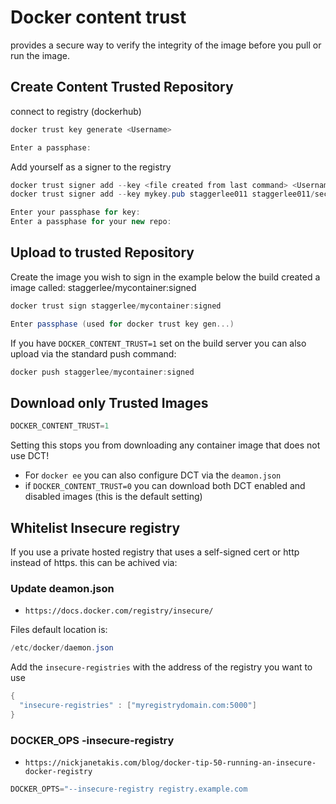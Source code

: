 # Docker content trust

provides a secure way to verify the integrity of the image before you pull or run the image.

## Create Content Trusted Repository

connect to registry (dockerhub)

``` c#
docker trust key generate <Username>

Enter a passphase:
```

Add yourself as a signer to the registry

``` c#
docker trust signer add --key <file created from last command> <Username> <reponame>
docker trust signer add --key mykey.pub staggerlee011 staggerlee011/secure-content

Enter your passphase for key:
Enter a passphase for your new repo:
```

## Upload to trusted Repository

Create the image you wish to sign in the example below the build created a image called: staggerlee/mycontainer:signed

``` c#
docker trust sign staggerlee/mycontainer:signed

Enter passphase (used for docker trust key gen...)
```

If you have `DOCKER_CONTENT_TRUST=1` set on the build server you can also upload via the standard push command:

``` c#
docker push staggerlee/mycontainer:signed
```

## Download only Trusted Images

``` c#
DOCKER_CONTENT_TRUST=1
```

Setting this stops you from downloading any container image that does not use DCT!  

- For `docker ee` you can also configure DCT via the `deamon.json`
- if `DOCKER_CONTENT_TRUST=0` you can download both DCT enabled and disabled images (this is the default setting)

## Whitelist Insecure registry

If you use a private hosted registry that uses a self-signed cert or http instead of https. this can be achived via:

### Update deamon.json

- `https://docs.docker.com/registry/insecure/`

Files default location is:

``` c#
/etc/docker/daemon.json
```

Add the `insecure-registries` with the address of the registry you want to use

``` c#
{
  "insecure-registries" : ["myregistrydomain.com:5000"]
}
```

### DOCKER_OPS -insecure-registry

- `https://nickjanetakis.com/blog/docker-tip-50-running-an-insecure-docker-registry`

``` c#
DOCKER_OPTS="--insecure-registry registry.example.com
```
